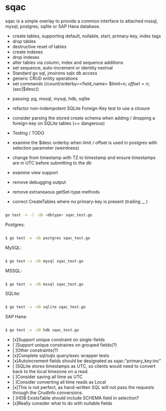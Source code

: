 # sqac

sqac is a simple overlay to provide a common interface to attached mssql, mysql, postgres, sqlite or SAP Hana database.

- create tables, supporting default, nullable, start, primary-key, index tags
- drop tables
- destructive reset of tables
- create indexes
- drop indexes
- alter tables via column, index and sequence additions
- set sequence, auto-increment or identity nextval
- Standard go sql, jmoirons sqlx db access
- generic CRUD entity operations
- set commands (/$count /$orderby=<field_name> $limit=n; $offset=n; ($asc|$desc))

* passing: pg, mssql, mysql, hdb, sqlite
* refactor non-indempotent SQLite Foreign-Key test to use a closure
* consider parsing the stored create schema when adding / dropping a foreign-key on SQLite tables (== dangerous)

* Testing / TODO
* examine the $desc orderby when limit / offset is used in postgres with selection parameter (weirdness)
* change from timestamp with TZ to timestamp and ensure timestamps are in UTC before submitting to the db
* examine view support
* remove debugging output
* remove extraneaous getSet-type methods
* correct CreateTables where no primary-key is present (trailing ,_ )

```bash

go test -v -l -db <dbtype> sqac_test.go

```

Postgres:
```bash

$ go test -v -db postgres sqac_test.go

```

MySQL:
```bash

$ go test -v -db mysql sqac_test.go

```

MSSQL:
```bash

$ go test -v -db mssql sqac_test.go

```

SQLite:
```bash

$ go test -v -db sqlite sqac_test.go

```

SAP Hana:
```bash

$ go test -v -db hdb sqac_test.go

```

- [x]Support unique constraint on single-fields
- [ ]Support unique constraines on grouped fields(?)
- [ ]Other constraints(?)
- [x]Complete sql/sqlx query/exec wrapper tests
- [x]Autoincrement fields should be designated as sqac:"primary_key:inc"
- [ ]SQLite stores timestamps as UTC, so clients would need to convert back to the local timezone on a read.
- [ ]Consider saving all time as UTC
- [ ]Consider converting all time reads as Local
- [x]This is not perfect, as hand-written SQL will not pass the requests through the CrudInfo conversions.
- [ ]HDB ExistsTable should include SCHEMA field in selection?
- [x]Really consider what to do with nullable fields